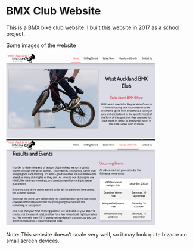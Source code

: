 # BMX Club Website

<p>This is a BMX bike club website. I built this website in 2017 as a school project.</p>

<p>Some images of the website</p>
<div>
<img style="display=inline; margin-right= 30px" src="https://github.com/PankajGhodla/BMX-Club-website/blob/master/Screen%20Shot%202.png" width="400px">
<img style="display=inline" src="https://github.com/PankajGhodla/BMX-Club-website/blob/master/Screen%20Shot%201.png" width="400px">

</div>



<p>Note: This website doesn't scale very well, so it may look quite bizarre on small screen devices.</p>
